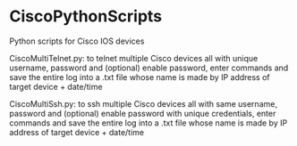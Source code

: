 # CiscoPythonScripts
Python scripts for Cisco IOS devices

CiscoMultiTelnet.py: to telnet multiple Cisco devices all with unique username, password and (optional) enable password, enter commands and save the entire log into a .txt file whose name is made by IP address of target device + date/time

CiscoMultiSsh.py: to ssh multiple Cisco devices  all with same username, password and (optional) enable password with unique credentials, enter commands and save the entire log into a .txt file whose name is made by IP address of target device + date/time




